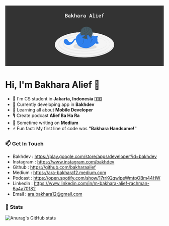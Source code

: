 ![alt text](https://github.com/bakharaalief/bakharaalief/blob/main/img/cover.png?raw=true)

# Hi, I'm Bakhara Alief :wave:

- :round_pushpin: I'm CS student in **Jakarta, Indonesia :indonesia:**
- :telescope: Currently developing app in **Bakhdev**
- :iphone: Learning all about **Mobile Developer**
- :studio_microphone: Create podcast **Alief Ba Ha Ra**
- :newspaper: Sometime writing on **Medium**
- ⚡ Fun fact: My first line of code was **"Bakhara Handsome!"**

### :mailbox: **Get In Touch**

- Bakhdev : https://play.google.com/store/apps/developer?id=bakhdev
- Instagram : https://www.instagram.com/bakhdev
- Github : https://github.com/bakharaalief
- Medium : https://ara-bakhara12.medium.com
- Podcast : https://open.spotify.com/show/17rrKQqwlpeWmtpOBm44HW
- Linkedin : https://www.linkedin.com/in/m-bakhara-alief-rachman-6a4a70182
- Email : ara.bakhara12@gmail.com

### :battery: **Stats**

![Anurag's GitHub stats](https://github-readme-stats.vercel.app/api?username=bakharaalief&show_icons=true&theme=algolia)

<!-- ![Naereen's top languages](https://github-readme-stats.vercel.app/api/top-langs/?username=bakharaalief&theme=algolia) -->
